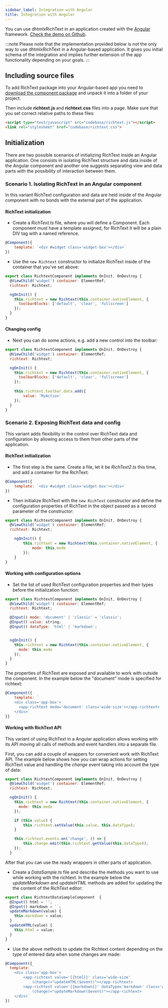 ```yaml
---
sidebar_label: Integration with Angular
title: Integration with Angular
---
```


You can use dhtmlxRichText in an application created with the [Angular](https://angular.io/) framework. [Check the demo on Github](https://github.com/DHTMLX/angular-widgets).

:::note 
Please note that the implementation provided below is not the only way to use dhtmlxRichText in a Angular-based application. It gives you initial schema of the integration and implies further 
extension of the app functionality depending on your goals.
:::

## Including source files

To add RichText package into your Angular-based app you need to [download the component package](https://dhtmlx.com/docs/products/dhtmlxRichText/download.shtml) and unpack it into a folder of your project.

Then include **richtext.js** and **richtext.css** files into a page. 
Make sure that you set correct relative paths to these files:

~~~html title="index.html"
<script type="text/javascript" src="codebase/richtext.js"></script>  
<link rel="stylesheet" href="codebase/richtext.css">
~~~


## Initialization

There are two possible scenarios of initializing RichText inside an Angular application. One consists in isolating RichText structure and data inside of the Angular component and another one suggests 
separating view and data parts with the possibility of interaction between them.

### Scenario 1. Isolating RichText in an Angular component

In this variant RichText configuration and data are held inside of the Angular component with no bonds with the external part of the application. 

#### RichText initialization

- Create a *RichText.ts* file, where you will define a Component. Each component must have a template assigned, for RichText it will be a plain DIV tag with a named reference.

~~~js title="RichText.ts"
@Component({
 	template: `<div #widget class='widget-box'></div>`
})
~~~

- Use the `new Richtext` constructor to initialize RichText inside of the container that you've set above: 

~~~js title="RichText.ts"
export class RichtextComponent implements OnInit, OnDestroy {
  @ViewChild('widget') container: ElementRef;
  richtext: Richtext;

  ngOnInit() {
    this.richtext = new Richtext(this.container.nativeElement, {
      toolbarBlocks: ['default', 'clear', 'fullscreen']
    });
  }
}
~~~

#### Changing config

- Next you can do some actions, e.g. add a new control into the toolbar:

~~~js title="RichText.ts"
export class RichtextComponent implements OnInit, OnDestroy {
  @ViewChild('widget') container: ElementRef;
  richtext: Richtext;

  ngOnInit() {
    this.richtext = new Richtext(this.container.nativeElement, {
      toolbarBlocks: ['default', 'clear', 'fullscreen']
    });
    
    this.richtext.toolbar.data.add({
        value: 'MyAction'
    });
  }
}
~~~


### Scenario 2. Exposing RichText data and config 

This variant adds flexibility in the control over RichText data and configuration by allowing access to them from other parts of the application.

#### RichText initialization

- The first step is the same. Create a file, let it be *RichText2.ts* this time, and add a container for the RichText:

~~~js title="RichText2.ts"
@Component({
 	template: `<div #widget class='widget-box'></div>`
})
~~~

- Then initialize RichText with the `new RichText` constructor and define the configuration properties of RichText in the object passed as a second parameter of the constructor:

~~~js title="RichText2.ts"
export class RichtextComponent implements OnInit, OnDestroy {
  @ViewChild('widget') container: ElementRef;
  richtext: Richtext;

  	ngOnInit() {
      	this.richtext = new Richtext(this.container.nativeElement, {
      		mode: this.mode
    	});
    }   
}
~~~

#### Working with configuration options

- Set the list of used RichText configuration properties and their types before the initialization function:

~~~js title="RichText2.ts"
export class RichtextComponent implements OnInit, OnDestroy {
  @ViewChild('widget') container: ElementRef;
  richtext: Richtext;

  @Input() mode: 'document' | 'classic' = 'classic';
  @Input() value: string;
  @Input() dataType: 'html' | 'markdown';


  ngOnInit() {
    this.richtext = new Richtext(this.container.nativeElement, {
      mode: this.mode
    });
  }
}
~~~

The properties of RichText are exposed and available to work with outside the component. In the example below the "document" mode is specified for richtext:

~~~js title="BasicSample.ts"
@Component({
	template: `
    <div class='app-box'>
	  <app-richtext mode='document' class='wide-size'></app-richtext>
    </div>`
}}
~~~

#### Working with RichText API

This variant of using RichText in a Angular application allows working with its API moving all calls of methods and event handlers into a separate file. 

First, you can add a couple of wrappers for convenient work with RichText API. The example below shows how you can wrap actions for
setting RichText value and handling the *change* event taking into account the type of data: 

~~~js title="RichText2.ts"
export class RichtextComponent implements OnInit, OnDestroy {
  @ViewChild('widget') container: ElementRef;
  richtext: Richtext;

  ngOnInit() {
    this.richtext = new Richtext(this.container.nativeElement, {
      mode: this.mode
    });

    if (this.value) {
        this.richtext.setValue(this.value, this.dataType);
    }

    this.richtext.events.on('change', () => {
        this.change.emit(this.richtext.getValue(this.dataType));
    });
  }
~~~

After that you can use the ready wrappers in other parts of application. 

- Create a *DataSample.ts* file and describe the methods you want to use while working with the richtext. In the example below the *updateMarkdown* and *updateHTML* methods are added for updating the 
the content of the RichText editor:

~~~js title="DataSample.ts"
export class RichtextDataSampleComponent  {
  @Input() html = '';
  @Input() markdown = ``;
  updateMarkdown(value) {
    this.markdown = value;
  }
  updateHTML(value) {
    this.html = value;
  }
}
~~~

- Use the above methods to update the Richtext content depending on the type of entered data when some changes are made:

~~~js title="DataSample.ts"
@Component({
  template: `
	<div class='app-box'>
  		<app-richtext value='{{html}}' class='wide-size' 
        	(change)="updateHTML($event)"></app-richtext>
 		<app-richtext value='{{markdown}}' dataType='markdown' class='wide-size' 
        	(change)="updateMarkdown($event)"></app-richtext>
	</div>`
})
~~~

